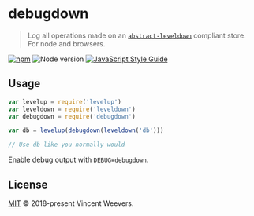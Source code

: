 # debugdown

> Log all operations made on an [`abstract-leveldown`](https://github.com/Level/abstract-leveldown) compliant store. For node and browsers.

[![npm](https://img.shields.io/npm/v/debugdown.svg)](https://www.npmjs.com/package/debugdown)
![Node version](https://img.shields.io/node/v/debugdown.svg)
[![JavaScript Style Guide](https://img.shields.io/badge/code_style-standard-brightgreen.svg)](https://standardjs.com)

## Usage

```js
var levelup = require('levelup')
var leveldown = require('leveldown')
var debugdown = require('debugdown')

var db = levelup(debugdown(leveldown('db')))

// Use db like you normally would
```

Enable debug output with `DEBUG=debugdown`.

## License

[MIT](LICENSE.md) &copy; 2018-present Vincent Weevers.
